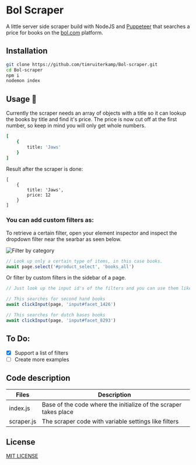 # Bol Scraper
A little server side scraper build with NodeJS and [Puppeteer](https://github.com/GoogleChrome/puppeteer) that searches a price for books on the [bol.com](https://bol.com) platform.

## Installation
```bash
git clone https://github.com/timruiterkamp/Bol-scraper.git  
cd Bol-scraper  
npm i
nodemon index
```

## Usage 🚀
Currently the scraper needs an array of objects with a title so it can lookup the books by title and find it's price. The price is now cut off at the first number, so keep in mind you will only get whole numbers.

```J
[
    { 
        title: 'Jaws'
    }
]
```
Result after the scraper is done:
```Js
[ 
    { 
        title: 'Jaws', 
        price: 12 
    }
]
```

### You can add custom filters as:

  
To retrieve a certain filter, open your element inspector and inspect the dropdown filter near the searbar as seen below.
  
![Filter by category]('https://github.com/timruiterkamp/bol-scraper/blob/master/searchbar.png') 
  
``` Javascript 
// Look up only a certain type of items, in this case books.
await page.select('#product_select', 'books_all')

```

  
Or filter by custom filters in the sidebar of a page.

```Javascript
// Just look up the input id's of the filters and you can use them like this:

// This searches for second hand books
await clickInput(page, 'input#facet_1426')

// This searches for dutch bases books
await clickInput(page, 'input#facet_8293')
```

## To Do: 
- [X] Support a list of filters
- [ ] Create more examples 

## Code description
| Files   |      Description      |
|----------|-------------|
| index.js |  Base of the code where the initialize of the scraper takes place|
| scraper.js |  The scraper code with variable settings like filters  |


## License
[MIT LICENSE](license.txt)